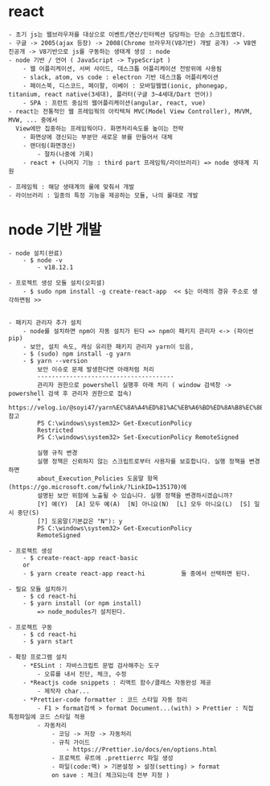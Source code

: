 # react

    - 초기 js는 웹브라우저를 대상으로 이벤트/연산/인터렉션 담당하는 단순 스크립트였다.
    - 구글 -> 2005(ajax 등장) -> 2008(Chrome 브라우저(V8기반) 개발 공개) -> V8엔진공개 -> V8기반으로 js를 구동하는 생태계 생성 : node
    - node 기반 / 언어 ( JavaScript -> TypeScript )
        - 웹 어플리케이션, 서버 사이드, 데스크톱 어플리케이션 전방위에 사용됨
        - slack, atom, vs code : electron 기반 데스크톱 어플리케이션
        - 페이스북, 디스코드, 페이팔, 이베이 : 모바일웹앱(ionic, phonegap, titanium, react native(3세대), 플러터(구글 3~4세대/Dart 언어))
        - SPA : 프런트 중심의 웹어플리케이션(angular, react, vue)
    - react는 전통적인 웹 프레임웍의 아킥텍쳐 MVC(Model View Controller), MVVM, MVW, ... 중에서
      View에만 집중하는 프레임웍이다. 화면처리속도를 높이는 전략
        - 화면상에 갱신되는 부분만 새로운 뷰를 만들어서 대체
        - 랜더링(화면갱신)
            - 절차(나중에 기록)
        - react + (나머지 기능 : third part 프레임웍/라이브러리) => node 생태계 지원

    - 프레임웍 : 해당 생태계의 룰에 맞춰서 개발
    - 라이브러리 : 일종의 특정 기능을 제공하는 모듈, 나의 룰대로 개발

# node 기반 개발

    - node 설치(완료)
        - $ node -v
            - v18.12.1

    - 프로젝트 생성 모듈 설치(오피셜)
        - $ sudo npm install -g create-react-app  << $는 아래의 경유 주소로 생각하면됨 >>


    - 패키지 관리자 추가 설치
        - node를 설치하면 npm이 자동 설치가 된다 => npm이 패키지 관리자 <-> (파이썬 pip)
        - 보안, 설치 속도, 캐싱 유리한 패키지 관리자 yarn이 있음,
        - $ (sudo) npm install -g yarn
        - $ yarn --version
            보안 이슈로 문제 발생한다면 아래처럼 처리
            --------------------------------------
            관리자 권한으로 powershell 실행후 아래 처리 ( window 검색창 -> powershell 검색 후 관리자 권한으로 접속)
            * https://velog.io/@soyi47/yarn%EC%8A%A4%ED%81%AC%EB%A6%BD%ED%8A%B8%EC%8B%A4%ED%96%89%EC%98%A4%EB%A5%98 참고
            PS C:\windows\system32> Get-ExecutionPolicy
            Restricted
            PS C:\windows\system32> Set-ExecutionPolicy RemoteSigned

            실행 규칙 변경
            실행 정책은 신뢰하지 않는 스크립트로부터 사용자를 보호합니다. 실행 정책을 변경하면
            about_Execution_Policies 도움말 항목(https://go.microsoft.com/fwlink/?LinkID=135170)에
            설명된 보안 위험에 노출될 수 있습니다. 실행 정책을 변경하시겠습니까?
            [Y] 예(Y)  [A] 모두 예(A)  [N] 아니요(N)  [L] 모두 아니요(L)  [S] 일시 중단(S)
            [?] 도움말(기본값은 "N"): y
            PS C:\windows\system32> Get-ExecutionPolicy
            RemoteSigned

    - 프로젝트 생성
        - $ create-react-app react-basic
        or
        - $ yarn create react-app react-hi          둘 중에서 선택하면 된다.

    - 필요 모듈 설치하기
        - $ cd react-hi
        - $ yarn install (or npm install)
            => node_modules가 설치된다.

    - 프로젝트 구동
        - $ cd react-hi
        - $ yarn start

    - 확장 프로그램 설치
        - *ESLint : 자바스크립트 문법 검사해주는 도구
            - 오류를 내서 진단, 체크, 수정
        - *Reactjs code snippets : 리액트 함수/클레스 자동완성 제공
            - 제작자 char...
        - *Prettier-code formatter : 코드 스타일 자동 정리
            - F1 > format검색 > format Document...(with) > Prettier : 직접 특정파일에 코드 스타일 적용
            - 자동처리
                - 코딩 -> 저장 -> 자동처리
                - 규칙 가이드
                    - https://Prettier.io/docs/en/options.html
                - 프로젝트 루트에 .prettierrc 파일 생성
                - 파일(code:맥) > 기본설정 > 설정(setting) > format
                on save : 체크( 체크되는데 전부 지정 )
